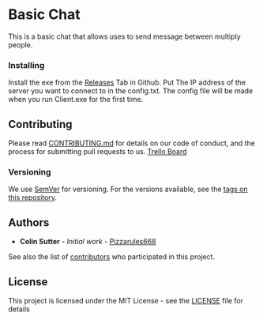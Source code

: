 # Basic Chat
This is a basic chat that allows uses to send message between multiply people.

### Installing
Install the exe from the [Releases](https://github.com/PizzaRules668/Chat/releases) Tab in Github.
Put The IP address of the server you want to connect to in the config.txt. The config file will be made when you run Client.exe for the first time. 

## Contributing

Please read [CONTRIBUTING.md](CONTRIBUTING.md) for details on our code of conduct, and the process for submitting pull requests to us.
[Trello Board](https://trello.com/invite/b/kMw0bHmy/c40a3ca6531c30b3a048fe5a9823a07a/text-chat)

### Versioning

We use [SemVer](http://semver.org/) for versioning. For the versions available, see the [tags on this repository](https://github.com/Pizzarules668/chat/tags). 

## Authors

* **Colin Sutter** - *Initial work* - [Pizzarules668](https://github.com/Pizzarules668)

See also the list of [contributors](https://github.com/Pizzarules668/chat/contributors) who participated in this project.

## License

This project is licensed under the MIT License - see the [LICENSE](LICENSE) file for details